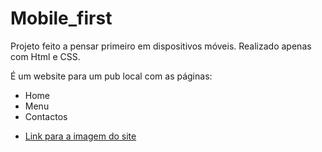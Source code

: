 # Mobile_first
 Projeto feito a pensar primeiro em dispositivos móveis. Realizado apenas com Html e CSS. 
 
 É um website para um pub local com as páginas:
 * Home
 * Menu
 * Contactos

- [Link para a imagem do site]([https://www.google.com](https://www.behance.net/gallery/137275099/Criacao-de-website-Pub-Marialva-Front-end-design)https://www.behance.net/gallery/137275099/Criacao-de-website-Pub-Marialva-Front-end-design)
